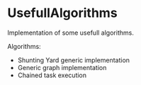 # UsefullAlgorithms

Implementation of some usefull algorithms.

Algorithms:

<ul>
  <li>Shunting Yard generic implementation</li>
  <li>Generic graph implementation</li>
  <li>Chained task execution</li>
</ul>




